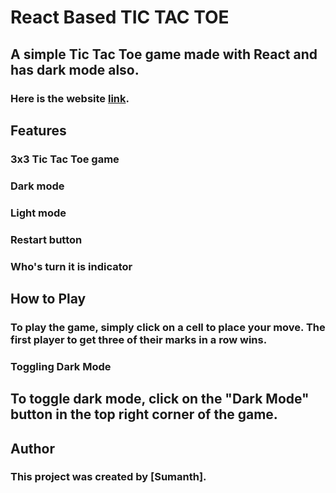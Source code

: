 # React Based TIC TAC TOE

## A simple Tic Tac Toe game made with React and has dark mode also.


### Here is the website [link](https://sumanth-tictactoe.netlify.app/).

## Features
### 3x3 Tic Tac Toe game
### Dark mode
### Light mode
### Restart button
### Who's turn it is indicator

## How to Play
### To play the game, simply click on a cell to place your move. The first player to get three of their marks in a row wins.

### Toggling Dark Mode
## To toggle dark mode, click on the "Dark Mode" button in the top right corner of the game.

## Author
### This project was created by [Sumanth].

